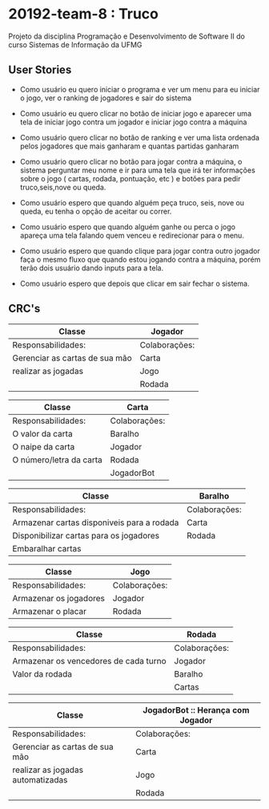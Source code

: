 # 20192-team-8 : Truco

Projeto da disciplina Programação e Desenvolvimento de Software II do curso Sistemas de Informação da UFMG

## User Stories

- Como usuário eu quero iniciar o programa e ver um menu para eu iniciar o jogo, ver o ranking de jogadores e sair do sistema


- Como usuário eu quero clicar no botão de iniciar jogo e aparecer uma tela de iniciar jogo contra um jogador e iniciar jogo contra a máquina

- Como usuário quero clicar no botão de ranking e ver uma lista ordenada pelos jogadores que mais ganharam e quantas partidas ganharam

- Como usuário quero clicar no botão para jogar contra a máquina, o sistema perguntar meu nome e ir para uma tela que irá ter informações sobre o jogo ( cartas, rodada, pontuação, etc ) e botões para pedir truco,seis,nove ou queda.

- Como usuário espero que quando alguém peça truco, seis, nove ou queda, eu tenha o opção de aceitar ou correr.

- Como usuário espero que quando alguém ganhe ou perca o jogo apareça uma tela falando quem venceu e redirecionar para o menu.

- Como usuário espero que quando clique para jogar contra outro jogador faça o mesmo fluxo que quando estou jogando contra a máquina, porém terão dois usuário dando inputs para a tela.

- Como usuário espero que depois que clicar em sair fechar o sistema.

## CRC's

| **Classe** | **Jogador** |
|---------------|-----------------|
|Responsabilidades:| Colaborações: |
| Gerenciar as cartas de sua mão | Carta|
| realizar as jogadas  | Jogo |
|| Rodada|


| **Classe** | **Carta** |
|---------------|-----------------|
|Responsabilidades:| Colaborações: |
| O valor da carta | Baralho|
| O naipe da carta  |Jogador |
| O número/letra da carta | Rodada|
|| JogadorBot|

| **Classe** | **Baralho** |
|---------------|-----------------|
|Responsabilidades:| Colaborações: |
| Armazenar cartas disponiveis para a rodada | Carta |
| Disponibilizar cartas para os jogadores |Rodada |
| Embaralhar cartas||

| **Classe** | **Jogo** |
|---------------|-----------------|
|Responsabilidades:| Colaborações: |
| Armazenar os jogadores | Jogador |
| Armazenar o placar |Rodada |

| **Classe** | **Rodada** |
|---------------|-----------------|
|Responsabilidades:| Colaborações: |
| Armazenar os vencedores de cada turno | Jogador |
| Valor da rodada |Baralho |
|| Cartas|

| **Classe** | **JogadorBot** :: Herança com Jogador |
|---------------|-----------------|
|Responsabilidades:| Colaborações: |
| Gerenciar as cartas de sua mão | Carta|
| realizar as jogadas automatizadas  | Jogo |
|| Rodada|



